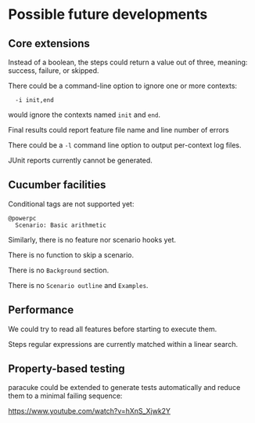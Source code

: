 # Possible future developments

## Core extensions

Instead of a boolean, the steps could return a value out of three,
meaning: success, failure, or skipped.

There could be a command-line option to ignore one or more contexts:
```
  -i init,end
```
would ignore the contexts named `init` and `end`.

Final results could report feature file name and line number of errors

There could be a `-l` command line option to output per-context log files.

JUnit reports currently cannot be generated.


## Cucumber facilities

Conditional tags are not supported yet:
```cucumber
@powerpc
  Scenario: Basic arithmetic
```

Similarly, there is no feature nor scenario hooks yet.

There is no function to skip a scenario.

There is no `Background` section.

There is no `Scenario outline` and `Examples`.


## Performance

We could try to read all features before starting to execute them.

Steps regular expressions are currently matched within a linear search.


## Property-based testing

paracuke could be extended to generate tests automatically
and reduce them to a minimal failing sequence:

  https://www.youtube.com/watch?v=hXnS_Xjwk2Y


